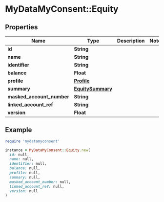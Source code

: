 # MyDataMyConsent::Equity

## Properties

| Name | Type | Description | Notes |
| ---- | ---- | ----------- | ----- |
| **id** | **String** |  |  |
| **name** | **String** |  |  |
| **identifier** | **String** |  |  |
| **balance** | **Float** |  |  |
| **profile** | [**Profile**](Profile.md) |  |  |
| **summary** | [**EquitySummary**](EquitySummary.md) |  |  |
| **masked_account_number** | **String** |  |  |
| **linked_account_ref** | **String** |  |  |
| **version** | **Float** |  |  |

## Example

```ruby
require 'mydatamyconsent'

instance = MyDataMyConsent::Equity.new(
  id: null,
  name: null,
  identifier: null,
  balance: null,
  profile: null,
  summary: null,
  masked_account_number: null,
  linked_account_ref: null,
  version: null
)
```

